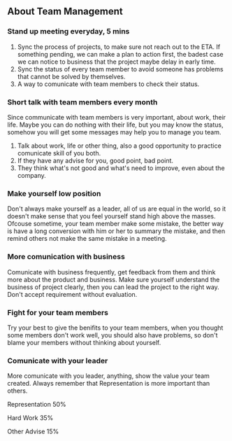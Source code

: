 ## About Team Management

### Stand up meeting everyday, 5 mins
1. Sync the process of projects, to make sure not reach out to the ETA. If something pending, we can make a plan to action first, the badest case we can notice to business that the project maybe delay in early time.
2. Sync the status of every team member to avoid someone has problems that cannot be solved by themselves.
3. A way to comunicate with team members to check their status.

### Short talk with team members every month
Since communicate with team members is very important, about work, their life. Maybe you can do nothing with their life, but you may know the status, somehow you will get some messages may help you to manage you team.
1. Talk about work, life or other thing, also a good opportunity to practice comunicate skill of you both.
2. If they have any advise for you, good point, bad point.
3. They think what's not good and what's need to improve, even about the company.

### Make yourself low position
Don't always make yourself as a leader, all of us are equal in the world, so it doesn't make sense that you feel yourself stand high above the masses. Ofcouse sometime, your team member make some mistake, the better way is have a long conversion with him or her to summary the mistake, and then remind others not make the same mistake in a meeting.

### More comunication with business
Comunicate with business frequently, get feedback from them and think more about the product and business. Make sure yourself understand the business of project clearly, then you can lead the project to the right way. Don't accept requirement without evaluation.

### Fight for your team members
Try your best to give the benifits to your team members, when you thought some members don't work well, you should also have problems, so don't blame your members without thinking about yourself.

### Comunicate with your leader
More comunicate with you leader, anything, show the value your team created. Always remember that Representation is more important than others.

Representation 50%

Hard Work 35%

Other Advise 15%
